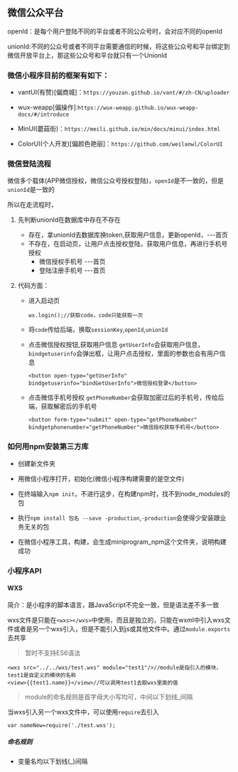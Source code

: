 ## 微信公众平台

openId：是每个用户登陆不同的平台或者不同公众号时，会对应不同的openId

unionId:不同的公众号或者不同平台需要通信的时候，将这些公众号和平台绑定到微信开放平台上，那这些公众号和平台就只有一个UnionId

### 微信小程序目前的框架有如下：

- vantUI(有赞)[偏商城]：`https://youzan.github.io/vant/#/zh-CN/uploader`

- wux-weapp[偏操作]:`https://wux-weapp.github.io/wux-weapp-docs/#/introduce`

- MinUI(蘑菇街)：`https://meili.github.io/min/docs/minui/index.html`

- ColorUI(个人开发)[偏颜色艳丽]：`https://github.com/weilanwl/ColorUI`

### 微信登陆流程
微信多个载体(APP微信授权，微信公众号授权登陆)，`openId`是不一致的，但是`unionId`是一致的

所以在走流程时，

1. 先判断unionId在数据库中存在不存在

    - 存在，拿unionId去数据库换token,获取用户信息，更新openId，---首页
    - 不存在，在启动页，让用户点击授权登陆，获取用户信息，再进行手机号授权
        * 微信授权手机号 ---首页
        * 登陆注册手机号 ---首页

2. 代码方面：

    - 进入启动页
        ```
        wx.login();//获取code，code只能获取一次
        ```
    - 将`code`传给后端，换取`sessionKey`,`openId`,`unionId`

    - 点击微信授权按钮,获取用户信息
        `getUserInfo`会获取用户信息，`bindgetuserinfo`会弹出框，让用户点击授权，里面的参数也会有用户信息
        ```
        <button open-type="getUserInfo" bindgetuserinfo="bindGetUserInfo">微信授权登录</button>
        ```
    - 点击微信手机号授权
        `getPhoneNumber`会获取加密过后的手机号，传给后端，获取解密后的手机号
        ```
        <button form-type="submit" open-type="getPhoneNumber" bindgetphonenumber="getPhoneNumber">微信授权获取手机号</button>
        ```

### 如何用npm安装第三方库
- 创建新文件夹

- 用微信小程序打开，初始化(微信小程序构建需要的是空文件)

- 在终端输入`npm init`，不进行这步，在构建npm时，找不到node_modules的包

- 执行`npm install 包名 --save -production`,`-production`会使得少安装跟业务无关的包

- 在微信小程序工具，构建，会生成miniprogram_npm这个文件夹，说明构建成功

### 小程序API
#### WXS
简介：是小程序的脚本语言，跟JavaScript不完全一致，但是语法差不多一致

wxs文件是只能在`<wxs></wxs>`中使用，而且是独立的，只能在wxml中引入wxs文件或者是另一个wxs引入，但是不能引入到js或其他文件中。通过`module.exports`去共享

>暂时不支持ES6语法
```
<wxs src="../../wxs/test.wxs" module="test1"/>//module是指引入的模块，test1是自定义的模块的名称
<view>{{test1.name}}</view>//可以调用test1去取wxs里面的值
```
>module的命名规则是首字母大小写均可，中间以下划线_间隔

当wxs引入另一个wxs文件中，可以使用`require`去引入
```
var nameNew=require('./test.wxs');
```
##### 命名规则
- 变量名均以下划线(_)间隔


